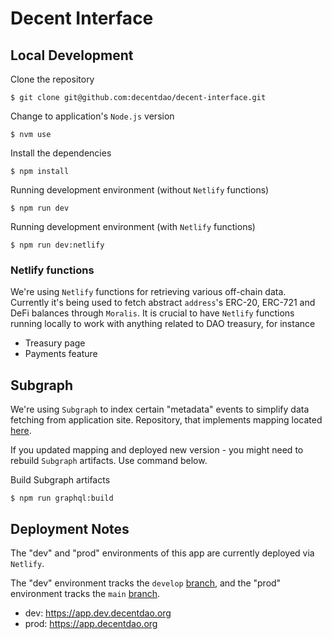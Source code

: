 # Decent Interface

## Local Development

Clone the repository

```shell
$ git clone git@github.com:decentdao/decent-interface.git
```

Change to application's `Node.js` version

```shell
$ nvm use
```

Install the dependencies

```shell
$ npm install
```

Running development environment (without `Netlify` functions)

```shell
$ npm run dev
```

Running development environment (with `Netlify` functions)

```shell
$ npm run dev:netlify
```

### Netlify functions

We're using `Netlify` functions for retrieving various off-chain data.
Currently it's being used to fetch abstract `address`'s ERC-20, ERC-721 and DeFi balances through `Moralis`.
It is crucial to have `Netlify` functions running locally to work with anything related to DAO treasury, for instance
- Treasury page
- Payments feature

## Subgraph

We're using `Subgraph` to index certain "metadata" events to simplify data fetching from application site.
Repository, that implements mapping located [here](https://github.com/decentdao/decent-subgraph).

If you updated mapping and deployed new version - you might need to rebuild `Subgraph` artifacts. Use command below.

Build Subgraph artifacts

```shell
$ npm run graphql:build
```

## Deployment Notes

The "dev" and "prod" environments of this app are currently deployed via `Netlify`.

The "dev" environment tracks the `develop` [branch](https://github.com/decentdao/decent-interface/tree/develop), and the "prod" environment tracks the `main` [branch](https://github.com/decentdao/decent-interface/tree/main).

- dev: https://app.dev.decentdao.org
- prod: https://app.decentdao.org
